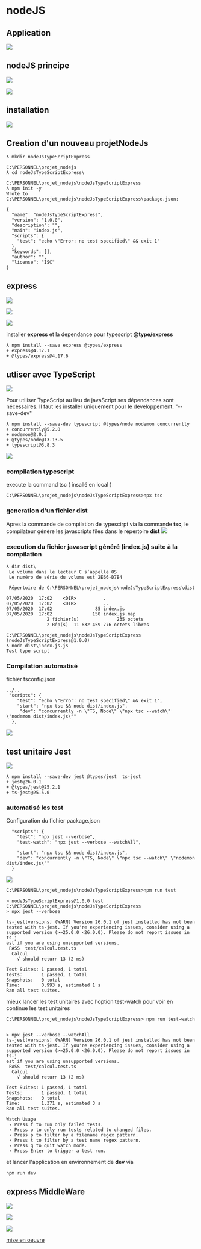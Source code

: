 # nodeJS

## Application  
![](doc/images/introduction/application.jpg)

## nodeJS principe
![](doc/images/introduction/singlethreadnonBloquant.jpg)

![](doc/images/introduction/nodejs.jpg)



## installation
![](doc/images/introduction/nodejsinstllation.jpg)


## Creation d'un nouveau projetNodeJs
````shell script
λ mkdir nodeJsTypeScriptExpress

C:\PERSONNEL\projet_nodejs
λ cd nodeJsTypeScriptExpress\
````

````shell script
C:\PERSONNEL\projet_nodejs\nodeJsTypeScriptExpress
λ npm init -y
Wrote to C:\PERSONNEL\projet_nodejs\nodeJsTypeScriptExpress\package.json:

{
  "name": "nodeJsTypeScriptExpress",
  "version": "1.0.0",
  "description": "",
  "main": "index.js",
  "scripts": {
    "test": "echo \"Error: no test specified\" && exit 1"
  },
  "keywords": [],
  "author": "",
  "license": "ISC"
}
````



## express

![](doc/images/introduction/express.jpg)

![](doc/images/introduction/expressinstallation.jpg)

![](doc/images/introduction/routeExpress.jpg)

installer **express**  et la dependance pour typescript **@type/express**
````shell script
λ npm install --save express @types/express
+ express@4.17.1
+ @types/express@4.17.6
````


## utliser avec TypeScript
![](doc/images/introduction/nodeTypeScript.jpg)


Pour utiliser TypeScript au lieu de javaScript ses dépendances sont nécessaires. Il faut les installer uniquement pour le developpement. "--save-dev"
````shell script
λ npm install --save-dev typescript @types/node nodemon concurrently                                                                                                                                                                            
+ concurrently@5.2.0                                                                                                           
+ nodemon@2.0.3                                                                                                                
+ @types/node@13.13.5                                                                                                          
+ typescript@3.8.3                                                                                                                                                                                                                                                                                                                                                                                                                                                                     
````
![](doc/images/introduction/devdependance.jpg)

### compilation typescript
execute la command tsc ( insallé en local ) 
````shell script
C:\PERSONNEL\projet_nodejs\nodeJsTypeScriptExpress>npx tsc
````

### generation d'un fichier dist
Apres la commande de compilation de typescirpt via la commande **tsc**, le compilateur génère les javascripts files dans le répertoire **dist**
![](doc/images/introduction/generationJavascriptFile.jpg)


### execution du fichier javascript généré (index.js) suite à la compilation
`````shell script
λ dir dist\
 Le volume dans le lecteur C s’appelle OS
 Le numéro de série du volume est 2E66-D7B4

 Répertoire de C:\PERSONNEL\projet_nodejs\nodeJsTypeScriptExpress\dist

07/05/2020  17:02    <DIR>          .
07/05/2020  17:02    <DIR>          ..
07/05/2020  17:02                85 index.js
07/05/2020  17:02               150 index.js.map
               2 fichier(s)              235 octets
               2 Rép(s)  11 632 459 776 octets libres

C:\PERSONNEL\projet_nodejs\nodeJsTypeScriptExpress  (nodeJsTypeScriptExpress@1.0.0)
λ node dist\index.js.js
Test type script

`````
### Compilation automatisé
fichier tsconfig.json

````shell script
../..
 "scripts": {
    "test": "echo \"Error: no test specified\" && exit 1",
    "start": "npx tsc && node dist/index.js",
     "dev": "concurrently -n \"TS, Node\" \"npx tsc --watch\" \"nodemon dist/index.js\""
  },
````

![](doc/images/introduction/configurationEnvironnement.jpg)



## test unitaire Jest

![](doc/images/introduction/testunitaireJest.jpg)

````shell script
λ npm install --save-dev jest @types/jest  ts-jest
+ jest@26.0.1
+ @types/jest@25.2.1
+ ts-jest@25.5.0
````


### automatisé les test
Configuration du fichier package.json
````shell script
  "scripts": {
    "test": "npx jest --verbose",
    "test-watch": "npx jest --verbose --watchAll",
   
    "start": "npx tsc && node dist/index.js",
    "dev": "concurrently -n \"TS, Node\" \"npx tsc --watch\" \"nodemon dist/index.js\""
  }
````


![](doc/images/introduction/testunitaireJestautomatise.jpg)


````shell script
C:\PERSONNEL\projet_nodejs\nodeJsTypeScriptExpress>npm run test

> nodeJsTypeScriptExpress@1.0.0 test C:\PERSONNEL\projet_nodejs\nodeJsTypeScriptExpress
> npx jest --verbose

ts-jest[versions] (WARN) Version 26.0.1 of jest installed has not been tested with ts-jest. If you're experiencing issues, consider using a supported version (>=25.0.0 <26.0.0). Please do not report issues in ts-j
est if you are using unsupported versions.
 PASS  test/calcul.test.ts
  Calcul
    √ should return 13 (2 ms)

Test Suites: 1 passed, 1 total
Tests:       1 passed, 1 total
Snapshots:   0 total
Time:        0.993 s, estimated 1 s
Ran all test suites.
````


mieux lancer les test unitaires avec l'option test-watch pour voir en continue les test unitaires
````shell script
C:\PERSONNEL\projet_nodejs\nodeJsTypeScriptExpress> npm run test-watch


> npx jest --verbose --watchAll
ts-jest[versions] (WARN) Version 26.0.1 of jest installed has not been tested with ts-jest. If you're experiencing issues, consider using a supported version (>=25.0.0 <26.0.0). Please do not report issues in ts-j
est if you are using unsupported versions.
 PASS  test/calcul.test.ts
  Calcul
    √ should return 13 (2 ms)

Test Suites: 1 passed, 1 total
Tests:       1 passed, 1 total
Snapshots:   0 total
Time:        1.371 s, estimated 3 s
Ran all test suites.

Watch Usage
 › Press f to run only failed tests.
 › Press o to only run tests related to changed files.
 › Press p to filter by a filename regex pattern.
 › Press t to filter by a test name regex pattern.
 › Press q to quit watch mode.
 › Press Enter to trigger a test run.

````

et lancer l'application en environnement de **dev** via
`````shell script
npm run dev
`````


## express MiddleWare

![](doc/images/introduction/midllewareExpress.jpg)

![](doc/images/introduction/midllewareExpress2.jpg)

![](doc/images/introduction/midllewareExpress3.jpg)





[mise en oeuvre](doc/application.md)